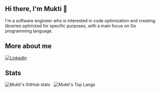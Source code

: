 ## Hi there, I'm Mukti 👋

I'm a software engineer who is interested in code optimization and creating libraries optimized for specific purposes, with a main focus on Go programming language.

## More about me

<p>
    <a href="https://www.linkedin.com/in/muktihari" target="_blank" >
        <img alt="LinkedIn" src="https://img.shields.io/badge/linkedin-%230077B5.svg?&style=for-the-badge&logo=linkedin&logoColor=white"/>
    </a>   
<p>

## Stats

![Mukti's GitHub stats](https://github-readme-stats.vercel.app/api?username=muktihari&hide=issues&card_width=400&layout=compact&theme=dark) &nbsp; ![Mukti's Top Langs](https://github-readme-stats.vercel.app/api/top-langs/?username=muktihari&layout=compact&theme=dark)
